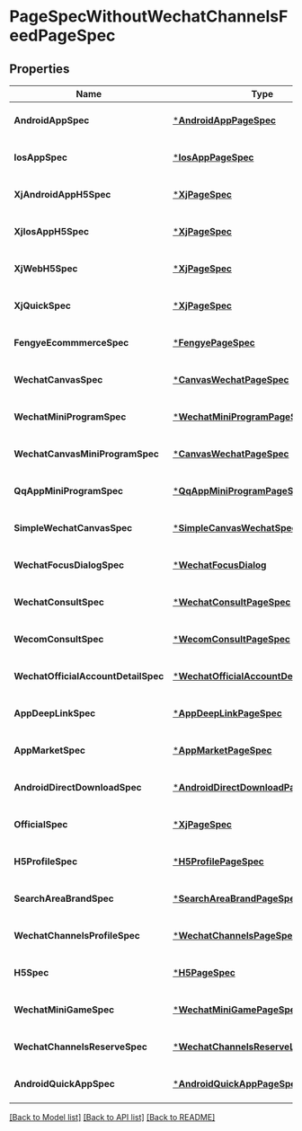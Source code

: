 # PageSpecWithoutWechatChannelsFeedPageSpec

## Properties
Name | Type | Description | Notes
------------ | ------------- | ------------- | -------------
**AndroidAppSpec** | [***AndroidAppPageSpec**](android_app_page_spec.md) |  | [optional] [default to null]
**IosAppSpec** | [***IosAppPageSpec**](ios_app_page_spec.md) |  | [optional] [default to null]
**XjAndroidAppH5Spec** | [***XjPageSpec**](xj_page_spec.md) |  | [optional] [default to null]
**XjIosAppH5Spec** | [***XjPageSpec**](xj_page_spec.md) |  | [optional] [default to null]
**XjWebH5Spec** | [***XjPageSpec**](xj_page_spec.md) |  | [optional] [default to null]
**XjQuickSpec** | [***XjPageSpec**](xj_page_spec.md) |  | [optional] [default to null]
**FengyeEcommmerceSpec** | [***FengyePageSpec**](fengye_page_spec.md) |  | [optional] [default to null]
**WechatCanvasSpec** | [***CanvasWechatPageSpec**](canvas_wechat_page_spec.md) |  | [optional] [default to null]
**WechatMiniProgramSpec** | [***WechatMiniProgramPageSpec**](wechat_mini_program_page_spec.md) |  | [optional] [default to null]
**WechatCanvasMiniProgramSpec** | [***CanvasWechatPageSpec**](canvas_wechat_page_spec.md) |  | [optional] [default to null]
**QqAppMiniProgramSpec** | [***QqAppMiniProgramPageSpec**](qq_app_mini_program_page_spec.md) |  | [optional] [default to null]
**SimpleWechatCanvasSpec** | [***SimpleCanvasWechatSpec**](simple_canvas_wechat_spec.md) |  | [optional] [default to null]
**WechatFocusDialogSpec** | [***WechatFocusDialog**](wechat_focus_dialog.md) |  | [optional] [default to null]
**WechatConsultSpec** | [***WechatConsultPageSpec**](wechat_consult_page_spec.md) |  | [optional] [default to null]
**WecomConsultSpec** | [***WecomConsultPageSpec**](wecom_consult_page_spec.md) |  | [optional] [default to null]
**WechatOfficialAccountDetailSpec** | [***WechatOfficialAccountDetailPageSpec**](wechat_official_account_detail_page_spec.md) |  | [optional] [default to null]
**AppDeepLinkSpec** | [***AppDeepLinkPageSpec**](app_deep_link_page_spec.md) |  | [optional] [default to null]
**AppMarketSpec** | [***AppMarketPageSpec**](app_market_page_spec.md) |  | [optional] [default to null]
**AndroidDirectDownloadSpec** | [***AndroidDirectDownloadPageSpec**](android_direct_download_page_spec.md) |  | [optional] [default to null]
**OfficialSpec** | [***XjPageSpec**](xj_page_spec.md) |  | [optional] [default to null]
**H5ProfileSpec** | [***H5ProfilePageSpec**](h5_profile_page_spec.md) |  | [optional] [default to null]
**SearchAreaBrandSpec** | [***SearchAreaBrandPageSpec**](search_area_brand_page_spec.md) |  | [optional] [default to null]
**WechatChannelsProfileSpec** | [***WechatChannelsPageSpec**](wechat_channels_page_spec.md) |  | [optional] [default to null]
**H5Spec** | [***H5PageSpec**](h5_page_spec.md) |  | [optional] [default to null]
**WechatMiniGameSpec** | [***WechatMiniGamePageSpec**](wechat_mini_game_page_spec.md) |  | [optional] [default to null]
**WechatChannelsReserveSpec** | [***WechatChannelsReserveLivePageSpec**](wechat_channels_reserve_live_page_spec.md) |  | [optional] [default to null]
**AndroidQuickAppSpec** | [***AndroidQuickAppPageSpec**](android_quick_app_page_spec.md) |  | [optional] [default to null]

[[Back to Model list]](../README.md#documentation-for-models) [[Back to API list]](../README.md#documentation-for-api-endpoints) [[Back to README]](../README.md)


